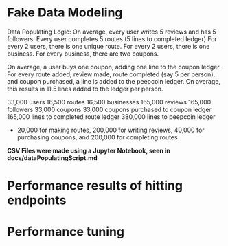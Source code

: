 # Fake Data Modeling

Data Populating Logic:
On average, every user writes 5 reviews and has 5 followers.
Every user completes 5 routes (5 lines to completed ledger)
For every 2 users, there is one unique route.
For every 2 users, there is one business.
For every business, there are two coupons.

On average, a user buys one coupon, adding one line to the coupon ledger. 
For every route added, review made, route completed (say 5 per person), and coupon purchased, a line is added to the peepcoin ledger. On average, this results in 11.5 lines added to the ledger per person. 

33,000 users
16,500 routes
16,500 businesses
165,000 reviews
165,000 followers
33,000 coupons
33,000 coupons purchased to coupon ledger
165,000 lines to completed route ledger
380,000 lines to peepcoin ledger 
- 20,000 for making routes, 200,000 for writing reviews, 40,000 for purchasing coupons, and 200,000 for completing routes

**CSV Files were made using a Jupyter Notebook, seen in docs/dataPopulatingScript.md**

# Performance results of hitting endpoints

# Performance tuning
